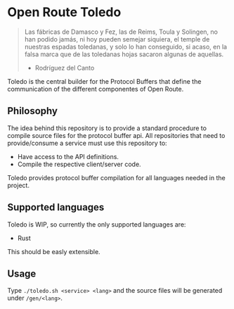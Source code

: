 # Open Route Toledo

> Las fábricas de Damasco y Fez, las de Reims, Toula y Solingen, no han podido
> jamás, ni hoy pueden semejar siquiera, el temple de nuestras espadas
> toledanas, y solo lo han conseguido, si acaso, en la falsa marca que de las
> toledanas hojas sacaron algunas de aquellas.
>
> - Rodríguez del Canto

Toledo is the central builder for the Protocol Buffers that define the
communication of the different componentes of Open Route.

## Philosophy

The idea behind this repository is to provide a standard procedure to compile
source files for the protocol buffer api. All repositories that need to
provide/consume a service must use this repository to:

- Have access to the API definitions.
- Compile the respective client/server code.

Toledo provides protocol buffer compilation for all languages needed in the
project.

## Supported languages

Toledo is WIP, so currently the only supported languages are:
- Rust

This should be easly extensible.

## Usage

Type `./toledo.sh <service> <lang>` and the source files will be generated
under `/gen/<lang>`.


